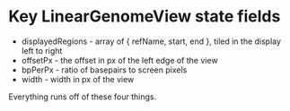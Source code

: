 # Key LinearGenomeView state fields

- displayedRegions - array of { refName, start, end }, tiled in the display left
  to right
- offsetPx - the offset in px of the left edge of the view
- bpPerPx - ratio of basepairs to screen pixels
- width - width in px of the view

Everything runs off of these four things.

